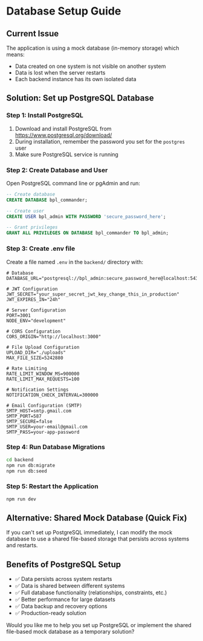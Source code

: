 # Database Setup Guide

## Current Issue
The application is using a mock database (in-memory storage) which means:
- Data created on one system is not visible on another system
- Data is lost when the server restarts
- Each backend instance has its own isolated data

## Solution: Set up PostgreSQL Database

### Step 1: Install PostgreSQL
1. Download and install PostgreSQL from https://www.postgresql.org/download/
2. During installation, remember the password you set for the `postgres` user
3. Make sure PostgreSQL service is running

### Step 2: Create Database and User
Open PostgreSQL command line or pgAdmin and run:

```sql
-- Create database
CREATE DATABASE bpl_commander;

-- Create user
CREATE USER bpl_admin WITH PASSWORD 'secure_password_here';

-- Grant privileges
GRANT ALL PRIVILEGES ON DATABASE bpl_commander TO bpl_admin;
```

### Step 3: Create .env file
Create a file named `.env` in the `backend/` directory with:

```env
# Database
DATABASE_URL="postgresql://bpl_admin:secure_password_here@localhost:5432/bpl_commander"

# JWT Configuration
JWT_SECRET="your_super_secret_jwt_key_change_this_in_production"
JWT_EXPIRES_IN="24h"

# Server Configuration
PORT=3001
NODE_ENV="development"

# CORS Configuration
CORS_ORIGIN="http://localhost:3000"

# File Upload Configuration
UPLOAD_DIR="./uploads"
MAX_FILE_SIZE=5242880

# Rate Limiting
RATE_LIMIT_WINDOW_MS=900000
RATE_LIMIT_MAX_REQUESTS=100

# Notification Settings
NOTIFICATION_CHECK_INTERVAL=300000

# Email Configuration (SMTP)
SMTP_HOST=smtp.gmail.com
SMTP_PORT=587
SMTP_SECURE=false
SMTP_USER=your-email@gmail.com
SMTP_PASS=your-app-password
```

### Step 4: Run Database Migrations
```bash
cd backend
npm run db:migrate
npm run db:seed
```

### Step 5: Restart the Application
```bash
npm run dev
```

## Alternative: Shared Mock Database (Quick Fix)

If you can't set up PostgreSQL immediately, I can modify the mock database to use a shared file-based storage that persists across systems and restarts.

## Benefits of PostgreSQL Setup
- ✅ Data persists across system restarts
- ✅ Data is shared between different systems
- ✅ Full database functionality (relationships, constraints, etc.)
- ✅ Better performance for large datasets
- ✅ Data backup and recovery options
- ✅ Production-ready solution

Would you like me to help you set up PostgreSQL or implement the shared file-based mock database as a temporary solution?
